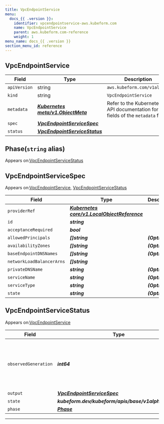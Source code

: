 ```yaml
---
title: VpcEndpointService
menu:
  docs_{{ .version }}:
    identifier: vpcendpointservice-aws.kubeform.com
    name: VpcEndpointService
    parent: aws.kubeform.com-reference
    weight: 1
menu_name: docs_{{ .version }}
section_menu_id: reference
---
```


## VpcEndpointService
| Field | Type | Description |
| ------ | ----- | ----------- |
| `apiVersion` | string | `aws.kubeform.com/v1alpha1` |
|    `kind` | string | `VpcEndpointService` |
| `metadata` | ***[Kubernetes meta/v1.ObjectMeta](https://kubernetes.io/docs/reference/generated/kubernetes-api/v1.13/#objectmeta-v1-meta)***|Refer to the Kubernetes API documentation for the fields of the `metadata` field.|
| `spec` | ***[VpcEndpointServiceSpec](#vpcendpointservicespec)***||
| `status` | ***[VpcEndpointServiceStatus](#vpcendpointservicestatus)***||
## Phase(`string` alias)

Appears on:[VpcEndpointServiceStatus](#vpcendpointservicestatus)

## VpcEndpointServiceSpec

Appears on:[VpcEndpointService](#vpcendpointservice), [VpcEndpointServiceStatus](#vpcendpointservicestatus)

| Field | Type | Description |
| ------ | ----- | ----------- |
| `providerRef` | ***[Kubernetes core/v1.LocalObjectReference](https://kubernetes.io/docs/reference/generated/kubernetes-api/v1.13/#localobjectreference-v1-core)***||
| `id` | ***string***||
| `acceptanceRequired` | ***bool***||
| `allowedPrincipals` | ***[]string***| ***(Optional)*** |
| `availabilityZones` | ***[]string***| ***(Optional)*** |
| `baseEndpointDNSNames` | ***[]string***| ***(Optional)*** |
| `networkLoadBalancerArns` | ***[]string***||
| `privateDNSName` | ***string***| ***(Optional)*** |
| `serviceName` | ***string***| ***(Optional)*** |
| `serviceType` | ***string***| ***(Optional)*** |
| `state` | ***string***| ***(Optional)*** |
## VpcEndpointServiceStatus

Appears on:[VpcEndpointService](#vpcendpointservice)

| Field | Type | Description |
| ------ | ----- | ----------- |
| `observedGeneration` | ***int64***| ***(Optional)*** Resource generation, which is updated on mutation by the API Server.|
| `output` | ***[VpcEndpointServiceSpec](#vpcendpointservicespec)***| ***(Optional)*** |
| `state` | ***kubeform.dev/kubeform/apis/base/v1alpha1.State***| ***(Optional)*** |
| `phase` | ***[Phase](#phase)***| ***(Optional)*** |
---
